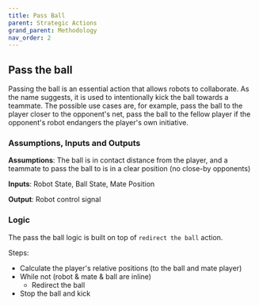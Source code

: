 ```yaml
---
title: Pass Ball
parent: Strategic Actions
grand_parent: Methodology 
nav_order: 2
---
```


## Pass the ball

Passing the ball is an essential action that allows robots to collaborate. 
As the name suggests, it is used to intentionally kick the ball towards a teammate.
The possible use cases are, for example, pass the ball to the player closer to the opponent's net, pass the ball to the fellow player if the opponent's robot endangers the player's own initiative.

### Assumptions, Inputs and Outputs
__Assumptions__: The ball is in contact distance from the player, 
and a teammate to pass the ball to is in a clear position (no close-by opponents)

__Inputs__: Robot State, Ball State, Mate Position

__Output__: Robot control signal

### Logic
The pass the ball logic is built on top of ```redirect the ball``` action.

Steps:
* Calculate the player's relative positions (to the ball and mate player)
* While not (robot & mate & ball are inline)
    * Redirect the ball
* Stop the ball and kick
